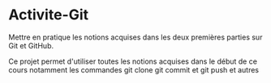 # Activite-Git
Mettre en pratique les notions acquises dans les deux premières parties sur Git et GitHub.

Ce projet permet d'utiliser toutes les notions acquises dans le début de ce cours notamment les commandes git clone git commit et git push et autres
